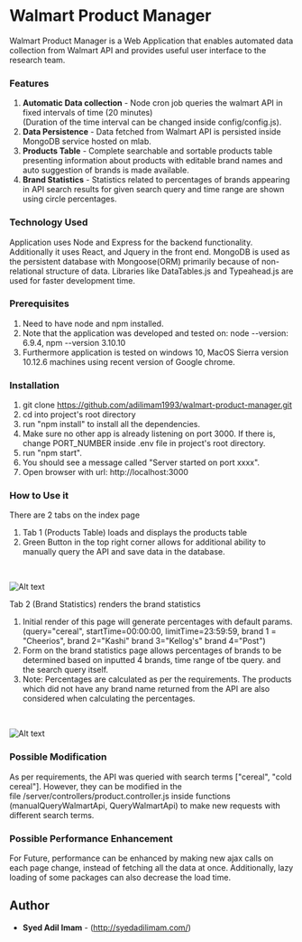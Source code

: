 # Walmart Product Manager
Walmart Product Manager is a Web Application that enables automated data collection from Walmart API and provides useful user interface to the research team.

### Features 
1. **Automatic Data collection** - Node cron job queries the walmart API in fixed intervals of time (20 minutes) <br>
   (Duration of the time interval can be changed inside config/config.js).
2. **Data Persistence** - Data fetched from Walmart API is persisted inside MongoDB service hosted on mlab.
3. **Products Table** - Complete searchable and sortable products table presenting information about products with editable brand names 
    and auto suggestion of brands is made available.
4. **Brand Statistics** - Statistics related to percentages of brands appearing in API search results for given search query and time range are shown 
    using circle percentages.

### Technology Used
Application uses Node and Express for the backend functionality. Additionally it uses React, and Jquery in the front end. MongoDB is used as the persistent database with Mongoose(ORM) primarily because of non-relational structure of data. Libraries like DataTables.js and Typeahead.js are used for faster development time.      

### Prerequisites
1. Need to have node and npm installed. <br>
2. Note that the application was developed and tested on: node --version: 6.9.4, npm --version 3.10.10 <br>
3. Furthermore application is tested on windows 10, MacOS Sierra version 10.12.6 machines using recent version of Google chrome.

### Installation
1. git clone https://github.com/adilimam1993/walmart-product-manager.git
2. cd into project's root directory 
2. run "npm install" to install all the dependencies.
3. Make sure no other app is already listening on port 3000. If there is, change PORT_NUMBER inside .env file in project's root directory.
3. run "npm start".
4. You should see a message called "Server started on port xxxx". 
5. Open browser with url: http://localhost:3000
### How to Use it
There are 2 tabs on the index page <br>
1. Tab 1 (Products Table) loads and displays the products table 
2. Green Button in the top right corner allows for additional ability to manually query the API and save data in the database. 
<br>

![Alt text](https://s3.amazonaws.com/adil-static-test/products.png "Products Table")

Tab 2 (Brand Statistics) renders the brand statistics 

1. Initial render of this page will generate percentages with default params.
(query="cereal", startTime=00:00:00, limitTime=23:59:59, brand 1 = "Cheerios", brand 2="Kashi" brand 3="Kellog's" brand 4="Post")
2. Form on the brand statistics page allows percentages of brands to be determined based on inputted 4 brands, time range of tbe query.
 and the search query itself.
3. Note: Percentages are calculated as per the requirements. The products which did not have any brand name returned from the API are also considered 
  when calculating the percentages.
<br>
  
![Alt text](https://s3.amazonaws.com/adil-static-test/stat.png "Brand Statistics")

### Possible Modification 
As per requirements, the API was queried with search terms ["cereal", "cold cereal"]. However, they can be modified in the <br>
file /server/controllers/product.controller.js inside functions (manualQueryWalmartApi, QueryWalmartApi) to make new requests with <br>
different search terms.

### Possible Performance Enhancement
For Future, performance can be enhanced by making new ajax calls on each page change, instead of fetching all the data at once. Additionally, lazy loading of some packages can also decrease the load time.

## Author
* **Syed Adil Imam** - (http://syedadilimam.com/)




